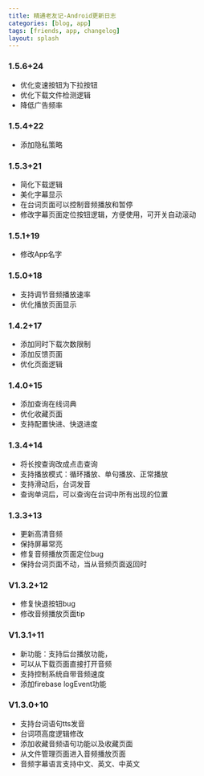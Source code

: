 ```yaml
---
title: 精通老友记-Android更新日志
categories: [blog, app]
tags: [friends, app, changelog]
layout: splash
---
```


### 1.5.6+24
* 优化变速按钮为下拉按钮
* 优化下载文件检测逻辑
* 降低广告频率

### 1.5.4+22
* 添加隐私策略

### 1.5.3+21
* 简化下载逻辑
* 美化字幕显示
* 在台词页面可以控制音频播放和暂停
* 修改字幕页面定位按钮逻辑，方便使用，可开关自动滚动

### 1.5.1+19
* 修改App名字

### 1.5.0+18
* 支持调节音频播放速率
* 优化播放页面显示

### 1.4.2+17
* 添加同时下载次数限制
* 添加反馈页面
* 优化页面逻辑

### 1.4.0+15
* 添加查询在线词典
* 优化收藏页面
* 支持配置快进、快退进度

### 1.3.4+14
* 将长按查询改成点击查询
* 支持播放模式：循环播放、单句播放、正常播放
* 支持滑动后，台词发音
* 查询单词后，可以查询在台词中所有出现的位置

### 1.3.3+13
* 更新高清音频
* 保持屏幕常亮
* 修复音频播放页面定位bug
* 保持台词页面不动，当从音频页面返回时

### V1.3.2+12
* 修复快退按钮bug
* 修改音频播放页面tip

### V1.3.1+11
* 新功能：支持后台播放功能，
* 可以从下载页面直接打开音频
* 支持控制系统自带音频速度
* 添加firebase logEvent功能

### V1.3.0+10
* 支持台词语句tts发音
* 台词项高度逻辑修改
* 添加收藏音频语句功能以及收藏页面
* 从文件管理页面进入音频播放页面
* 音频字幕语言支持中文、英文、中英文
